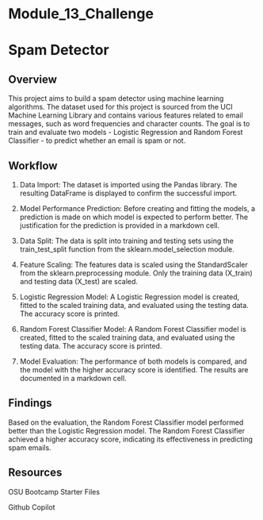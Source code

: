 # Module_13_Challenge

# Spam Detector

## Overview
This project aims to build a spam detector using machine learning algorithms. The dataset used for this project is sourced from the UCI Machine Learning Library and contains various features related to email messages, such as word frequencies and character counts. The goal is to train and evaluate two models - Logistic Regression and Random Forest Classifier - to predict whether an email is spam or not.

## Workflow
1. Data Import: The dataset is imported using the Pandas library. The resulting DataFrame is displayed to confirm the successful import.

2. Model Performance Prediction: Before creating and fitting the models, a prediction is made on which model is expected to perform better. The justification for the prediction is provided in a markdown cell.

3. Data Split: The data is split into training and testing sets using the train_test_split function from the sklearn.model_selection module.

4. Feature Scaling: The features data is scaled using the StandardScaler from the sklearn.preprocessing module. Only the training data (X_train) and testing data (X_test) are scaled.

5. Logistic Regression Model: A Logistic Regression model is created, fitted to the scaled training data, and evaluated using the testing data. The accuracy score is printed.

6. Random Forest Classifier Model: A Random Forest Classifier model is created, fitted to the scaled training data, and evaluated using the testing data. The accuracy score is printed.

7. Model Evaluation: The performance of both models is compared, and the model with the higher accuracy score is identified. The results are documented in a markdown cell.

## Findings

Based on the evaluation, the Random Forest Classifier model performed better than the Logistic Regression model. The Random Forest Classifier achieved a higher accuracy score, indicating its effectiveness in predicting spam emails. 

## Resources
OSU Bootcamp Starter Files

Github Copilot
